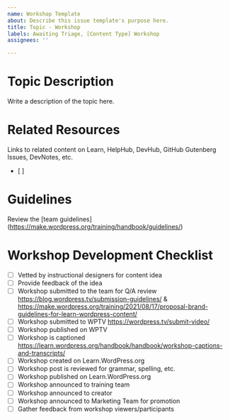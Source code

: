 ```yaml
---
name: Workshop Template
about: Describe this issue template's purpose here.
title: Topic - Workshop
labels: Awaiting Triage, [Content Type] Workshop
assignees: ''

---
```


# Topic Description
Write a description of the topic here.

# Related Resources
Links to related content on Learn, HelpHub, DevHub, GitHub Gutenberg Issues, DevNotes, etc.
- [ ]

# Guidelines
Review the [team guidelines] (https://make.wordpress.org/training/handbook/guidelines/)

# Workshop Development Checklist

- [ ] Vetted by instructional designers for content idea
- [ ] Provide feedback of the idea
- [ ] Workshop submitted to the team for Q/A review https://blog.wordpress.tv/submission-guidelines/ & https://make.wordpress.org/training/2021/08/17/proposal-brand-guidelines-for-learn-wordpress-content/
- [ ] Workshop submitted to WPTV https://wordpress.tv/submit-video/
- [ ] Workshop published on WPTV
- [ ] Workshop is captioned https://learn.wordpress.org/handbook/handbook/workshop-captions-and-transcripts/
- [ ] Workshop created on Learn.WordPress.org
- [ ] Workshop post is reviewed for grammar, spelling, etc.
- [ ] Workshop published on Learn.WordPress.org
- [ ] Workshop announced to training team
- [ ] Workshop announced to creator
- [ ] Workshop announced to Marketing Team for promotion
- [ ] Gather feedback from workshop viewers/participants
